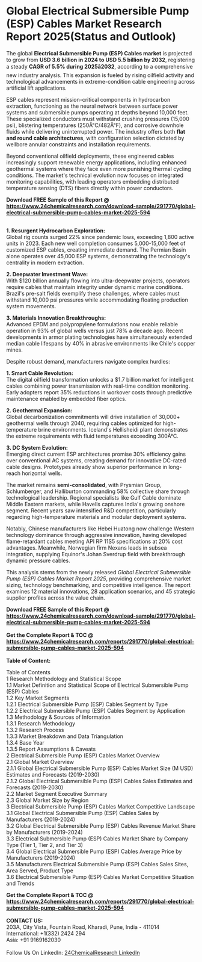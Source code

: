 <h1>Global Electrical Submersible Pump (ESP) Cables Market Research Report 2025(Status and Outlook)</h1><p>The global <strong>Electrical Submersible Pump (ESP) Cables market</strong> is projected to grow from <strong>USD 3.6 billion in 2024 to USD 5.5 billion by 2032</strong>, registering a steady <strong>CAGR of 5.5% during 2025â2032</strong>, according to a comprehensive new industry analysis. This expansion is fueled by rising oilfield activity and technological advancements in extreme-condition cable engineering across artificial lift applications.</p><p>ESP cables represent mission-critical components in hydrocarbon extraction, functioning as the neural network between surface power systems and submersible pumps operating at depths beyond 10,000 feet. These specialized conductors must withstand crushing pressures (15,000 psi), blistering temperatures (250Â°C/482Â°F), and corrosive downhole fluids while delivering uninterrupted power. The industry offers both <strong>flat and round cable architectures</strong>, with configuration selection dictated by wellbore annular constraints and installation requirements.</p><p>Beyond conventional oilfield deployments, these engineered cables increasingly support renewable energy applications, including enhanced geothermal systems where they face even more punishing thermal cycling conditions. The market's technical evolution now focuses on integrated monitoring capabilities, with leading operators embedding distributed temperature sensing (DTS) fibers directly within power conductors.</p><div><b>Download FREE Sample of this Report @ 
            <a href="https://www.24chemicalresearch.com/download-sample/291770/global-electrical-submersible-pump-cables-market-2025-594">
            https://www.24chemicalresearch.com/download-sample/291770/global-electrical-submersible-pump-cables-market-2025-594</a></b></div><br><p><strong>1. Resurgent Hydrocarbon Exploration:</strong><br>
Global rig counts surged 22% since pandemic lows, exceeding 1,800 active units in 2023. Each new well completion consumes 5,000-15,000 feet of customized ESP cables, creating immediate demand. The Permian Basin alone operates over 45,000 ESP systems, demonstrating the technology's centrality in modern extraction.</p><p><strong>2. Deepwater Investment Wave:</strong><br>
With $120 billion annually flowing into ultra-deepwater projects, operators require cables that maintain integrity under dynamic marine conditions. Brazil's pre-salt fields exemplify these challenges, where cables must withstand 10,000 psi pressures while accommodating floating production system movements.</p><p><strong>3. Materials Innovation Breakthroughs:</strong><br>
Advanced EPDM and polypropylene formulations now enable reliable operation in 93% of global wells versus just 78% a decade ago. Recent developments in armor plating technologies have simultaneously extended median cable lifespans by 40% in abrasive environments like Chile's copper mines.</p><p>Despite robust demand, manufacturers navigate complex hurdles:</p><p><strong>1. Smart Cable Revolution:</strong><br>
The digital oilfield transformation unlocks a $1.7 billion market for intelligent cables combining power transmission with real-time condition monitoring. Early adopters report 35% reductions in workover costs through predictive maintenance enabled by embedded fiber optics.</p><p><strong>2. Geothermal Expansion:</strong><br>
Global decarbonization commitments will drive installation of 30,000+ geothermal wells through 2040, requiring cables optimized for high-temperature brine environments. Iceland's Hellisheidi plant demonstrates the extreme requirements with fluid temperatures exceeding 300Â°C.</p><p><strong>3. DC System Evolution:</strong><br>
Emerging direct current ESP architectures promise 30% efficiency gains over conventional AC systems, creating demand for innovative DC-rated cable designs. Prototypes already show superior performance in long-reach horizontal wells.</p><p>The market remains <strong>semi-consolidated</strong>, with Prysmian Group, Schlumberger, and Halliburton commanding 58% collective share through technological leadership. Regional specialists like Gulf Cable dominate Middle Eastern markets, while Havells captures India's growing onshore segment. Recent years saw intensified R&amp;D competition, particularly regarding high-temperature materials and modular deployment systems.</p><p>Notably, Chinese manufacturers like Hebei Huatong now challenge Western technology dominance through aggressive innovation, having developed flame-retardant cables meeting API RP 11S5 specifications at 20% cost advantages. Meanwhile, Norwegian firm Nexans leads in subsea integration, supplying Equinor's Johan Sverdrup field with breakthrough dynamic pressure cables.</p><p>This analysis stems from the newly released <em>Global Electrical Submersible Pump (ESP) Cables Market Report 2025</em>, providing comprehensive market sizing, technology benchmarking, and competitive intelligence. The report examines 12 material innovations, 28 application scenarios, and 45 strategic supplier profiles across the value chain.</p><div><b>Download FREE Sample of this Report @ 
            <a href="https://www.24chemicalresearch.com/download-sample/291770/global-electrical-submersible-pump-cables-market-2025-594">
            https://www.24chemicalresearch.com/download-sample/291770/global-electrical-submersible-pump-cables-market-2025-594</a></b></div><br><div><b>Get the Complete Report & TOC @ 
            <a href="https://www.24chemicalresearch.com/reports/291770/global-electrical-submersible-pump-cables-market-2025-594">
            https://www.24chemicalresearch.com/reports/291770/global-electrical-submersible-pump-cables-market-2025-594</a></b></div><br>
            <b>Table of Content:</b><p>Table of Contents<br />
1 Research Methodology and Statistical Scope<br />
1.1 Market Definition and Statistical Scope of Electrical Submersible Pump (ESP) Cables<br />
1.2 Key Market Segments<br />
1.2.1 Electrical Submersible Pump (ESP) Cables Segment by Type<br />
1.2.2 Electrical Submersible Pump (ESP) Cables Segment by Application<br />
1.3 Methodology & Sources of Information<br />
1.3.1 Research Methodology<br />
1.3.2 Research Process<br />
1.3.3 Market Breakdown and Data Triangulation<br />
1.3.4 Base Year<br />
1.3.5 Report Assumptions & Caveats<br />
2 Electrical Submersible Pump (ESP) Cables Market Overview<br />
2.1 Global Market Overview<br />
2.1.1 Global Electrical Submersible Pump (ESP) Cables Market Size (M USD) Estimates and Forecasts (2019-2030)<br />
2.1.2 Global Electrical Submersible Pump (ESP) Cables Sales Estimates and Forecasts (2019-2030)<br />
2.2 Market Segment Executive Summary<br />
2.3 Global Market Size by Region<br />
3 Electrical Submersible Pump (ESP) Cables Market Competitive Landscape<br />
3.1 Global Electrical Submersible Pump (ESP) Cables Sales by Manufacturers (2019-2024)<br />
3.2 Global Electrical Submersible Pump (ESP) Cables Revenue Market Share by Manufacturers (2019-2024)<br />
3.3 Electrical Submersible Pump (ESP) Cables Market Share by Company Type (Tier 1, Tier 2, and Tier 3)<br />
3.4 Global Electrical Submersible Pump (ESP) Cables Average Price by Manufacturers (2019-2024)<br />
3.5 Manufacturers Electrical Submersible Pump (ESP) Cables Sales Sites, Area Served, Product Type<br />
3.6 Electrical Submersible Pump (ESP) Cables Market Competitive Situation and Trends<br />
</p><div><b>Get the Complete Report & TOC @ 
            <a href="https://www.24chemicalresearch.com/reports/291770/global-electrical-submersible-pump-cables-market-2025-594">
            https://www.24chemicalresearch.com/reports/291770/global-electrical-submersible-pump-cables-market-2025-594</a></b></div><br><b>CONTACT US:</b><br>
            203A, City Vista, Fountain Road, Kharadi, Pune, India - 411014<br>
            International: +1(332) 2424 294<br>
            Asia: +91 9169162030 <br><br>
            Follow Us On LinkedIn: <a href="https://www.linkedin.com/company/24chemicalresearch/">24ChemicalResearch LinkedIn</a>